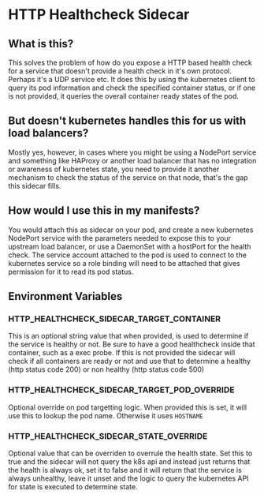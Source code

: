 # HTTP Healthcheck Sidecar

## What is this?

This solves the problem of how do you expose a HTTP based health check for a service that doesn't provide a health check in it's own protocol.
Perhaps it's a UDP service etc. It does this by using the kubernetes client to query its pod information and check the specified container status, or if one is not provided, it queries the overall container ready states of the pod.

## But doesn't kubernetes handles this for us with load balancers?

Mostly yes, however, in cases where you might be using a NodePort service and something like HAProxy or another load balancer that has no integration or awareness of kubernetes state, you need to provide it another mechanism to check the status of the service on that node, that's the gap this sidecar fills.

## How would I use this in my manifests?

You would attach this as sidecar on your pod, and create a new kubernetes NodePort service with the parameters needed to expose this to your upstream load balancer, or use a DaemonSet with a hostPort for the health check. The service account attached to the pod is used to connect to the kubernetes service so a role binding will need to be attached that gives permission for it to read its pod status.


## Environment Variables

### HTTP_HEALTHCHECK_SIDECAR_TARGET_CONTAINER

This is an optional string value that when provided, is used to determine if the service is healthy or not. Be sure to have a good healthcheck inside that container, such as a exec probe.
If this is not provided the sidecar will check if all containers are ready or not and use that to determine a healthy (http status code 200) or non healthy (http status code 500)

### HTTP_HEALTHCHECK_SIDECAR_TARGET_POD_OVERRIDE

Optional override on pod targetting logic. When provided this is set, it will use this to lookup the pod name. Otherwise it uses `HOSTNAME`

### HTTP_HEALTHCHECK_SIDECAR_STATE_OVERRIDE

Optional value that can be overriden to overrule the health state. Set this to true and the sidecar will not query the k8s api and instead just returns that the health is always ok, set it to false and it will return that the service is always unhealthy, leave it unset and the logic to query the kubernetes API for state is executed to determine state.
